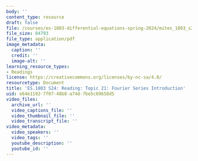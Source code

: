 ```yaml
---
body: ''
content_type: resource
draft: false
file: /courses/es-1803-differential-equations-spring-2024/mites_1803_s24_topic21.pdf
file_size: 84793
file_type: application/pdf
image_metadata:
  caption: ''
  credit: ''
  image-alt: ''
learning_resource_types:
- Readings
license: https://creativecommons.org/licenses/by-nc-sa/4.0/
resourcetype: Document
title: 'ES.1803 S24: Reading: Topic 21: Fourier Series Introduction'
uid: e64e1192-7f07-48b8-a74d-7be5c69658d5
video_files:
  archive_url: ''
  video_captions_file: ''
  video_thumbnail_file: ''
  video_transcript_file: ''
video_metadata:
  video_speakers: ''
  video_tags: ''
  youtube_description: ''
  youtube_id: ''
---
```

